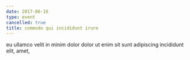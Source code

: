 ```yaml
---
date: 2017-06-16
type: event
cancelled: true
title: commodo qui incididunt irure
---
```

eu ullamco velit in minim dolor dolor ut enim sit sunt adipiscing incididunt elit, amet,